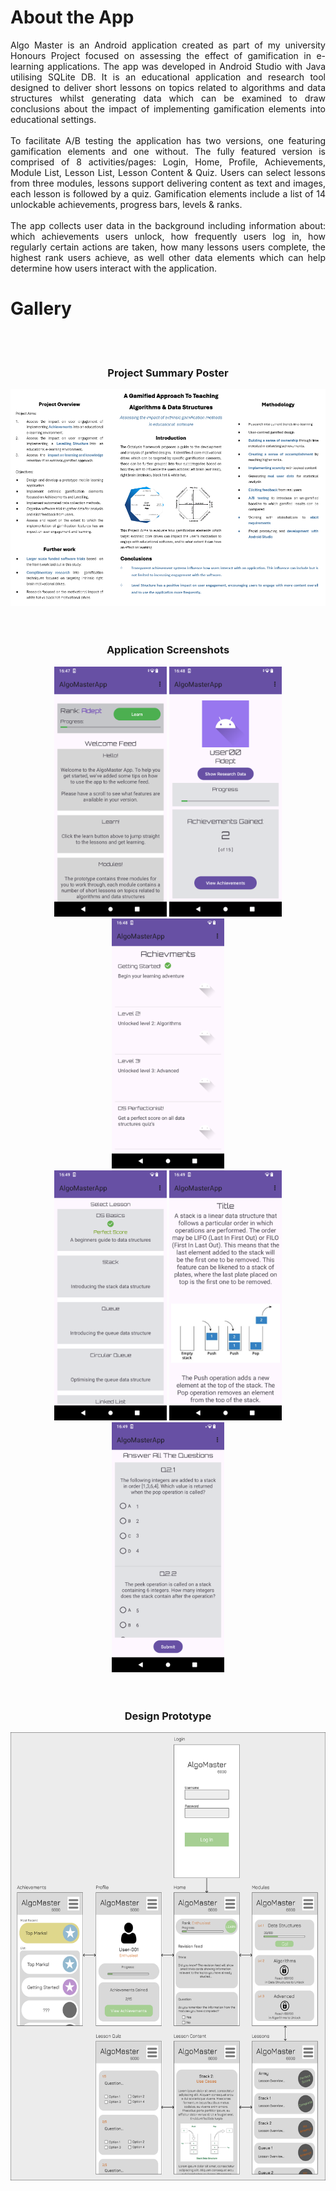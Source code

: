 # About the App

<div align="justify"> Algo Master is an Android application created as part of my university Honours Project focused on assessing the effect of gamification in e-learning applications. The app was developed in Android Studio with Java utilising SQLite DB. It is an educational application and research tool designed to deliver short lessons on topics related to algorithms and data structures whilst generating data which can be examined to draw conclusions about the impact of implementing gamification elements into educational settings.
<br><br>
To facilitate A/B testing the application has two versions, one featuring gamification elements and one without. The fully featured version is comprised of 8 activities/pages: Login, Home, Profile, Achievements, Module List, Lesson List, Lesson Content & Quiz. Users can select lessons from three modules, lessons support delivering content as text and images, each lesson is followed by a quiz. Gamification elements include a list of 14 unlockable achievements, progress bars, levels & ranks. 
<br><br>
The app collects user data in the background including information about: which achievements users unlock, how frequently users log in, how regularly certain actions are taken, how many lessons users complete, the highest rank users achieve, as well other data elements which can help determine how users interact with the application. 

# Gallery
<br><br>
### <div align="center"> Project Summary Poster </div>
<div align="center"> <img src="https://github.com/dv-dev-6000/AlgoMasterApp/blob/master/AlgoMaster_Gallery/Poster.png" /> </div>
<br><br>

### <div align="center"> Application Screenshots </div>
<div align="center"> <img src="https://github.com/dv-dev-6000/AlgoMasterApp/blob/master/AlgoMaster_Gallery/Screenshot_20240520-164746.png" width="180" height="400" />  <img src="https://github.com/dv-dev-6000/AlgoMasterApp/blob/master/AlgoMaster_Gallery/Screenshot_20240520-164812.png" width="180" height="400" />  <img src="https://github.com/dv-dev-6000/AlgoMasterApp/blob/master/AlgoMaster_Gallery/Screenshot_20240520-164859.png" width="180" height="400" /> </div>

<div align="center"> <img src="https://github.com/dv-dev-6000/AlgoMasterApp/blob/master/AlgoMaster_Gallery/Screenshot_20240520-164918.png" width="180" height="400" />  <img src="https://github.com/dv-dev-6000/AlgoMasterApp/blob/master/AlgoMaster_Gallery/Screenshot_20240520-164928.png" width="180" height="400" />  <img src="https://github.com/dv-dev-6000/AlgoMasterApp/blob/master/AlgoMaster_Gallery/Screenshot_20240520-164941.png" width="180" height="400" /> </div>
<br><br>

### <div align="center"> Design Prototype </div>
<div align="center"> <img src="https://github.com/dv-dev-6000/AlgoMasterApp/blob/master/AlgoMaster_Gallery/AlgoMasterActivityDia.png" width="574" height="717" /> </div>
